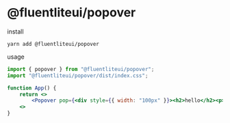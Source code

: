 # @fluentliteui/popover

install
```
yarn add @fluentliteui/popover
```

usage
```jsx
import { popover } from "@fluentliteui/popover";
import "@fluentliteui/popover/dist/index.css";

function App() {
    return <>
        <Popover pop={<div style={{ width: "100px" }}><h2>hello</h2><p>tom</p></div>}><Button>helllo</Button></Popover>
    <>
}
```
